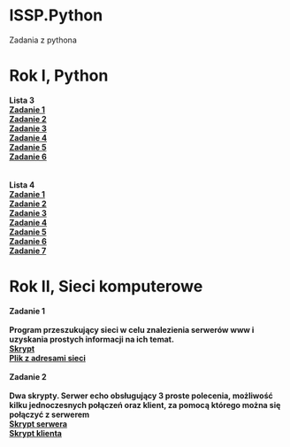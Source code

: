 # ISSP.Python
Zadania z pythona

# Rok I, Python
<b>Lista 3<b><br>
[Zadanie 1](lista3/zadanie1.txt)<br>
[Zadanie 2](lista3/zadanie2.txt)<br>
[Zadanie 3](lista3/zadanie3.py)<br>
[Zadanie 4](lista3/zadanie4.py)<br>
[Zadanie 5](lista3/zadanie5.py)<br>
[Zadanie 6](lista3/zadanie6.py)<br>
<br><br>
<b>Lista 4<b><br>
[Zadanie 1](lista4/zadanie1.py)<br>
[Zadanie 2](lista4/zadanie2.py)<br>
[Zadanie 3](lista4/zadanie3.py)<br>
[Zadanie 4](lista4/zadanie4.py)<br>
[Zadanie 5](lista4/zadanie5.py)<br>
[Zadanie 6](lista4/zadanie6.py)<br>
[Zadanie 7](lista4/zadanie7.py)<br>

# Rok II, Sieci komputerowe
<b>Zadanie 1<b><br><br>
Program przeszukujący sieci w celu znalezienia serwerów www i uzyskania prostych informacji na ich temat.<br>
[Skrypt](sieci/zad1.py)<br>
[Plik z adresami sieci](sieci/ip_networks)<br><br>
<b>Zadanie 2<b><br><br>
Dwa skrypty. Serwer echo obsługujący 3 proste polecenia, możliwość kilku jednoczesnych połączeń oraz klient, za pomocą którego można się połączyć z serwerem<br>
[Skrypt serwera](sieci/zad2.server.py)<br>
[Skrypt klienta](sieci/zad2.client.py)<br>
